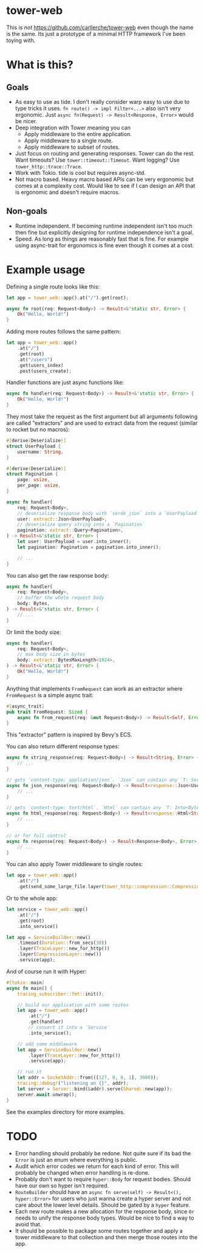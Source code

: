 # tower-web

This is *not* https://github.com/carllerche/tower-web even though the name is
the same. Its just a prototype of a minimal HTTP framework I've been toying
with.

# What is this?

## Goals

- As easy to use as tide. I don't really consider warp easy to use due to type
  tricks it uses. `fn route() -> impl Filter<...>` also isn't very ergonomic.
  Just `async fn(Request) -> Result<Response, Error>` would be nicer.
- Deep integration with Tower meaning you can
    - Apply middleware to the entire application.
    - Apply middleware to a single route.
    - Apply middleware to subset of routes.
- Just focus on routing and generating responses. Tower can do the rest.
  Want timeouts? Use `tower::timeout::Timeout`. Want logging? Use
  `tower_http::trace::Trace`.
- Work with Tokio. tide is cool but requires async-std.
- Not macro based. Heavy macro based APIs can be very ergonomic but comes at a
  complexity cost. Would like to see if I can design an API that is ergonomic
  and doesn't require macros.

## Non-goals

- Runtime independent. If becoming runtime independent isn't too much then fine
  but explicitly designing for runtime independence isn't a goal.
- Speed. As long as things are reasonably fast that is fine. For example using
  async-trait for ergonomics is fine even though it comes at a cost.

# Example usage

Defining a single route looks like this:

```rust
let app = tower_web::app().at("/").get(root);

async fn root(req: Request<Body>) -> Result<&'static str, Error> {
    Ok("Hello, World!")
}
```

Adding more routes follows the same pattern:

```rust
let app = tower_web::app()
    .at("/")
    .get(root)
    .at("/users")
    .get(users_index)
    .post(users_create);
```

Handler functions are just async functions like:

```rust
async fn handler(req: Request<Body>) -> Result<&'static str, Error> {
    Ok("Hello, World!")
}
```

They most take the request as the first argument but all arguments following
are called "extractors" and are used to extract data from the request (similar
to rocket but no macros):

```rust
#[derive(Deserialize)]
struct UserPayload {
    username: String,
}

#[derive(Deserialize)]
struct Pagination {
    page: usize,
    per_page: usize,
}

async fn handler(
    req: Request<Body>,
    // deserialize response body with `serde_json` into a `UserPayload`
    user: extract::Json<UserPayload>,
    // deserialize query string into a `Pagination`
    pagination: extract::Query<Pagination>,
) -> Result<&'static str, Error> {
    let user: UserPayload = user.into_inner();
    let pagination: Pagination = pagination.into_inner();

    // ...
}
```

You can also get the raw response body:

```rust
async fn handler(
    req: Request<Body>,
    // buffer the whole request body
    body: Bytes,
) -> Result<&'static str, Error> {
    // ...
}
```

Or limit the body size:

```rust
async fn handler(
    req: Request<Body>,
    // max body size in bytes
    body: extract::BytesMaxLength<1024>,
) -> Result<&'static str, Error> {
    Ok("Hello, World!")
}
```

Anything that implements `FromRequest` can work as an extractor where
`FromRequest` is a simple async trait:

```rust
#[async_trait]
pub trait FromRequest: Sized {
    async fn from_request(req: &mut Request<Body>) -> Result<Self, Error>;
}
```

This "extractor" pattern is inspired by Bevy's ECS.

You can also return different response types:

```rust
async fn string_response(req: Request<Body>) -> Result<String, Error> {
    // ...
}

// gets `content-type: appliation/json`. `Json` can contain any `T: Serialize`
async fn json_response(req: Request<Body>) -> Result<response::Json<User>, Error> {
    // ...
}

// gets `content-type: text/html`. `Html` can contain any `T: Into<Bytes>`
async fn html_response(req: Request<Body>) -> Result<response::Html<String>, Error> {
    // ...
}

// or for full control
async fn response(req: Request<Body>) -> Result<Response<Body>, Error> {
    // ...
}
```

You can also apply Tower middleware to single routes:

```rust
let app = tower_web::app()
    .at("/")
    .get(send_some_large_file.layer(tower_http::compression::CompressionLayer::new()))
```

Or to the whole app:

```rust
let service = tower_web::app()
    .at("/")
    .get(root)
    .into_service()

let app = ServiceBuilder::new()
    .timeout(Duration::from_secs(30))
    .layer(TraceLayer::new_for_http())
    .layer(CompressionLayer::new())
    .service(app);
```

And of course run it with Hyper:

```rust
#[tokio::main]
async fn main() {
    tracing_subscriber::fmt::init();

    // build our application with some routes
    let app = tower_web::app()
        .at("/")
        .get(handler)
        // convert it into a `Service`
        .into_service();

    // add some middleware
    let app = ServiceBuilder::new()
        .layer(TraceLayer::new_for_http())
        .service(app);

    // run it
    let addr = SocketAddr::from(([127, 0, 0, 1], 3000));
    tracing::debug!("listening on {}", addr);
    let server = Server::bind(&addr).serve(Shared::new(app));
    server.await.unwrap();
}
```

See the examples directory for more examples.

# TODO

- Error handling should probably be redone. Not quite sure if its bad the
  `Error` is just an enum where everything is public.
- Audit which error codes we return for each kind of error. This will probably
  be changed when error handling is re-done.
- Probably don't want to require `hyper::Body` for request bodies. Should
  have our own so hyper isn't required.
- `RouteBuilder` should have an `async fn serve(self) -> Result<(),
  hyper::Error>` for users who just wanna create a hyper server and not care
  about the lower level details. Should be gated by a `hyper` feature.
- Each new route makes a new allocation for the response body, since `Or` needs
  to unify the response body types. Would be nice to find a way to avoid that.
- It should be possible to package some routes together and apply a tower
  middleware to that collection and then merge those routes into the app.
